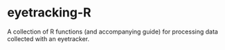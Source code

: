 eyetracking-R
=====================================

A collection of R functions (and accompanying guide) for processing data collected with an eyetracker.
